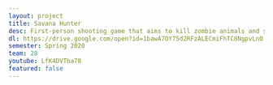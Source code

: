 ```yaml
---
layout: project
title: Savana Hunter
desc: First-person shooting game that aims to kill zombie animals and save the world
dl: https://drive.google.com/open?id=1bawA7OY75d2RFzALECmiFhTC8NgpvLnO
semester: Spring 2020
team: 28
youtube: LfK4DVTba78
featured: false
---
```

